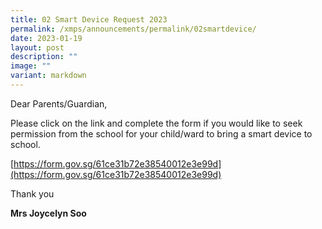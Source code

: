 ```yaml
---
title: 02 Smart Device Request 2023
permalink: /xmps/announcements/permalink/02smartdevice/
date: 2023-01-19
layout: post
description: ""
image: ""
variant: markdown
---
```

Dear Parents/Guardian,

Please click on the link and complete the form if you would like to seek permission from the school for your child/ward to bring a smart device to school.

[https://form.gov.sg/61ce31b72e38540012e3e99d](https://form.gov.sg/61ce31b72e38540012e3e99d)

Thank you

**Mrs Joycelyn Soo**